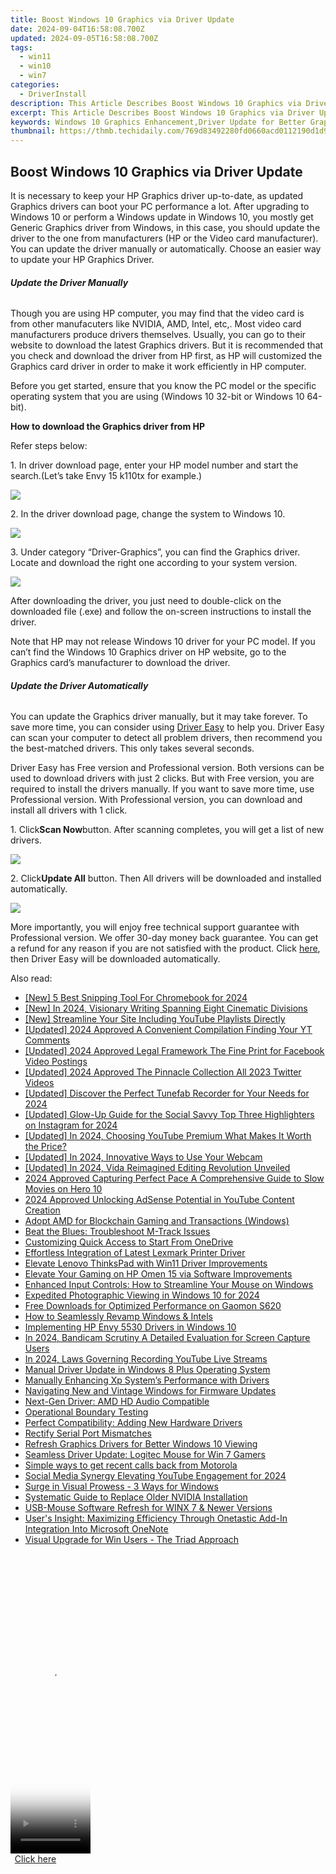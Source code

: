 ```yaml
---
title: Boost Windows 10 Graphics via Driver Update
date: 2024-09-04T16:58:08.700Z
updated: 2024-09-05T16:58:08.700Z
tags:
  - win11
  - win10
  - win7
categories:
  - DriverInstall
description: This Article Describes Boost Windows 10 Graphics via Driver Update
excerpt: This Article Describes Boost Windows 10 Graphics via Driver Update
keywords: Windows 10 Graphics Enhancement,Driver Update for Better Graphics,Improve Graphics Performance on Windows 10,Windows 10 Graphics Driver Updates,Enhance PC Graphics with Windows Update,Graphics Drivers Installation Guide (Windows 10),Optimize Windows Graphics via Driver Update
thumbnail: https://thmb.techidaily.com/769d83492280fd0660acd0112190d1d990d0e4305860168c39e79719f29b2ea7.jpg
---
```


## Boost Windows 10 Graphics via Driver Update

It is necessary to keep your HP Graphics driver up-to-date, as updated Graphics drivers can boot your PC performance a lot. After upgrading to Windows 10 or perform a Windows update in Windows 10, you mostly get Generic Graphics driver from Windows, in this case, you should update the driver to the one from manufacturers (HP or the Video card manufacturer). You can update the driver manually or automatically. Choose an easier way to update your HP Graphics Driver.  
  
###### **Update the Driver Manually**
  
Though you are using HP computer, you may find that the video card is from other manufacuters like NVIDIA, AMD, Intel, etc,. Most video card manufacturers produce drivers themselves. Usually, you can go to their website to download the latest Graphics drivers. But it is recommended that you check and download the driver from HP first, as HP will customized the Graphics card driver in order to make it work efficiently in HP computer.  
  
Before you get started, ensure that you know the PC model or the specific operating system that you are using (Windows 10 32-bit or Windows 10 64-bit).  
  
**How to download the Graphics driver from HP**
  
Refer steps below:  
  
 1\. In driver download page, enter your HP model number and start the search.(Let’s take Envy 15 k110tx for example.)  
  
![](https://images.drivereasy.com/wp-content/uploads/2016/08/img_57ad4424aa19a.png)
  
 2\. In the driver download page, change the system to Windows 10\.
  
![](https://images.drivereasy.com/wp-content/uploads/2016/08/img_57ad44c51bb2d.jpg)

 3\. Under category “Driver-Graphics”, you can find the Graphics driver. Locate and download the right one according to your system version.
  
![](https://images.drivereasy.com/wp-content/uploads/2016/08/img_57ad46ac400ee.png)
  
 After downloading the driver, you just need to double-click on the downloaded file (.exe) and follow the on-screen instructions to install the driver.
  
 Note that HP may not release Windows 10 driver for your PC model. If you can’t find the Windows 10 Graphics driver on HP website, go to the Graphics card’s manufacturer to download the driver.

###### **Update the Driver Automatically**
  
You can update the Graphics driver manually, but it may take forever. To save more time, you can consider using [Driver Easy](https://tools.techidaily.com/drivereasy/download/) to help you. Driver Easy can scan your computer to detect all problem drivers, then recommend you the best-matched drivers. This only takes several seconds.  
  
Driver Easy has Free version and Professional version. Both versions can be used to download drivers with just 2 clicks. But with Free version, you are required to install the drivers manually. If you want to save more time, use Professional version. With Professional version, you can download and install all drivers with 1 click.  
  
1\. Click**Scan Now**button. After scanning completes, you will get a list of new drivers.
  
![](https://images.drivereasy.com/wp-content/uploads/2017/04/img_58feef8535796.png)

 2\. Click**Update All** button. Then All drivers will be downloaded and installed automatically.  

![](https://images.drivereasy.com/wp-content/uploads/2017/04/img_58feefa0e7d29.jpg)

More importantly, you will enjoy free technical support guarantee with Professional version. We offer 30-day money back guarantee. You can get a refund for any reason if you are not satisfied with the product. Click [here](https://tools.techidaily.com/drivereasy/download/), then Driver Easy will be downloaded automatically.

<ins class="adsbygoogle"
     style="display:block"
     data-ad-format="autorelaxed"
     data-ad-client="ca-pub-7571918770474297"
     data-ad-slot="1223367746"></ins>



<ins class="adsbygoogle"
     style="display:block"
     data-ad-client="ca-pub-7571918770474297"
     data-ad-slot="8358498916"
     data-ad-format="auto"
     data-full-width-responsive="true"></ins>





<span class="atpl-alsoreadstyle">Also read:</span>
<div><ul>
<li><a href="https://screen-capture.techidaily.com/new-5-best-snipping-tool-for-chromebook-for-2024/"><u>[New] 5 Best Snipping Tool For Chromebook for 2024</u></a></li>
<li><a href="https://vp-tips.techidaily.com/new-in-2024-visionary-writing-spanning-eight-cinematic-divisions/"><u>[New] In 2024, Visionary Writing Spanning Eight Cinematic Divisions</u></a></li>
<li><a href="https://youtube-stream.techidaily.com/new-streamline-your-site-including-youtube-playlists-directly/"><u>[New] Streamline Your Site  Including YouTube Playlists Directly</u></a></li>
<li><a href="https://facebook-record-videos.techidaily.com/updated-2024-approved-a-convenient-compilation-finding-your-yt-comments/"><u>[Updated] 2024 Approved  A Convenient Compilation  Finding Your YT Comments</u></a></li>
<li><a href="https://facebook-clips.techidaily.com/updated-2024-approved-legal-framework-the-fine-print-for-facebook-video-postings/"><u>[Updated] 2024 Approved  Legal Framework  The Fine Print for Facebook Video Postings</u></a></li>
<li><a href="https://twitter-videos.techidaily.com/updated-2024-approved-the-pinnacle-collection-all-2023-twitter-videos/"><u>[Updated] 2024 Approved  The Pinnacle Collection  All 2023 Twitter Videos</u></a></li>
<li><a href="https://screen-capture.techidaily.com/updated-discover-the-perfect-tunefab-recorder-for-your-needs-for-2024/"><u>[Updated] Discover the Perfect Tunefab Recorder for Your Needs for 2024</u></a></li>
<li><a href="https://instagram-clips.techidaily.com/updated-glow-up-guide-for-the-social-savvy-top-three-highlighters-on-instagram-for-2024/"><u>[Updated] Glow-Up Guide for the Social Savvy  Top Three Highlighters on Instagram for 2024</u></a></li>
<li><a href="https://youtube-web.techidaily.com/ed-in-2024-choosing-youtube-premium-what-makes-it-worth-the-price/"><u>[Updated] In 2024, Choosing YouTube Premium  What Makes It Worth the Price?</u></a></li>
<li><a href="https://remote-screen-capture.techidaily.com/updated-in-2024-innovative-ways-to-use-your-webcam/"><u>[Updated] In 2024, Innovative Ways to Use Your Webcam</u></a></li>
<li><a href="https://vp-tips.techidaily.com/updated-in-2024-vida-reimagined-editing-revolution-unveiled/"><u>[Updated] In 2024, Vida Reimagined  Editing Revolution Unveiled</u></a></li>
<li><a href="https://extra-lessons.techidaily.com/2024-approved-capturing-perfect-pace-a-comprehensive-guide-to-slow-movies-on-hero-10/"><u>2024 Approved  Capturing Perfect Pace  A Comprehensive Guide to Slow Movies on Hero 10</u></a></li>
<li><a href="https://youtube-zero.techidaily.com/approved-unlocking-adsense-potential-in-youtube-content-creation/"><u>2024 Approved  Unlocking AdSense Potential in YouTube Content Creation</u></a></li>
<li><a href="https://driver-install.techidaily.com/adopt-amd-for-blockchain-gaming-and-transactions-windows/"><u>Adopt AMD for Blockchain Gaming and Transactions (Windows)</u></a></li>
<li><a href="https://driver-install.techidaily.com/beat-the-blues-troubleshoot-m-track-issues/"><u>Beat the Blues: Troubleshoot M-Track Issues</u></a></li>
<li><a href="https://windows11.techidaily.com/customizing-quick-access-to-start-from-onedrive/"><u>Customizing Quick Access to Start From OneDrive</u></a></li>
<li><a href="https://driver-install.techidaily.com/effortless-integration-of-latest-lexmark-printer-driver/"><u>Effortless Integration of Latest Lexmark Printer Driver</u></a></li>
<li><a href="https://driver-install.techidaily.com/elevate-lenovo-thinkspad-with-win11-driver-improvements/"><u>Elevate Lenovo ThinksPad with Win11 Driver Improvements</u></a></li>
<li><a href="https://driver-install.techidaily.com/elevate-your-gaming-on-hp-omen-15-via-software-improvements/"><u>Elevate Your Gaming on HP Omen 15 via Software Improvements</u></a></li>
<li><a href="https://driver-install.techidaily.com/enhanced-input-controls-how-to-streamline-your-mouse-on-windows/"><u>Enhanced Input Controls: How to Streamline Your Mouse on Windows</u></a></li>
<li><a href="https://some-knowledge.techidaily.com/expedited-photographic-viewing-in-windows-10-for-2024/"><u>Expedited Photographic Viewing in Windows 10 for 2024</u></a></li>
<li><a href="https://driver-install.techidaily.com/free-downloads-for-optimized-performance-on-gaomon-s620/"><u>Free Downloads for Optimized Performance on Gaomon S620</u></a></li>
<li><a href="https://driver-install.techidaily.com/how-to-seamlessly-revamp-windows-and-intels/"><u>How to Seamlessly Revamp Windows & Intels</u></a></li>
<li><a href="https://driver-install.techidaily.com/implementing-hp-envy-5530-drivers-in-windows-10/"><u>Implementing HP Envy 5530 Drivers in Windows 10</u></a></li>
<li><a href="https://screen-mirroring-recording.techidaily.com/in-2024-bandicam-scrutiny-a-detailed-evaluation-for-screen-capture-users/"><u>In 2024, Bandicam Scrutiny  A Detailed Evaluation for Screen Capture Users</u></a></li>
<li><a href="https://youtube-tips.techidaily.com/24-laws-governing-recording-youtube-live-streams/"><u>In 2024, Laws Governing Recording YouTube Live Streams</u></a></li>
<li><a href="https://driver-install.techidaily.com/manual-driver-update-in-windows-8-plus-operating-system/"><u>Manual Driver Update in Windows 8 Plus Operating System</u></a></li>
<li><a href="https://driver-install.techidaily.com/manually-enhancing-xp-systems-performance-with-drivers/"><u>Manually Enhancing Xp System’s Performance with Drivers</u></a></li>
<li><a href="https://driver-install.techidaily.com/navigating-new-and-vintage-windows-for-firmware-updates/"><u>Navigating New and Vintage Windows for Firmware Updates</u></a></li>
<li><a href="https://driver-install.techidaily.com/next-gen-driver-amd-hd-audio-compatible/"><u>Next-Gen Driver: AMD HD Audio Compatible</u></a></li>
<li><a href="https://driver-install.techidaily.com/operational-boundary-testing/"><u>Operational Boundary Testing</u></a></li>
<li><a href="https://driver-install.techidaily.com/perfect-compatibility-adding-new-hardware-drivers/"><u>Perfect Compatibility: Adding New Hardware Drivers</u></a></li>
<li><a href="https://driver-install.techidaily.com/rectify-serial-port-mismatches/"><u>Rectify Serial Port Mismatches</u></a></li>
<li><a href="https://driver-install.techidaily.com/refresh-graphics-drivers-for-better-windows-10-viewing/"><u>Refresh Graphics Drivers for Better Windows 10 Viewing</u></a></li>
<li><a href="https://driver-install.techidaily.com/seamless-driver-update-logitec-mouse-for-win-7-gamers/"><u>Seamless Driver Update: Logitec Mouse for Win 7 Gamers</u></a></li>
<li><a href="https://techidaily.com/simple-ways-to-get-recent-calls-back-from-motorola-by-fonelab-android-recover-call-logs/"><u>Simple ways to get recent calls back from Motorola</u></a></li>
<li><a href="https://facebook-video-footage.techidaily.com/social-media-synergy-elevating-youtube-engagement-for-2024/"><u>Social Media Synergy  Elevating YouTube Engagement for 2024</u></a></li>
<li><a href="https://driver-install.techidaily.com/surge-in-visual-prowess-3-ways-for-windows/"><u>Surge in Visual Prowess - 3 Ways for Windows</u></a></li>
<li><a href="https://driver-install.techidaily.com/systematic-guide-to-replace-older-nvidia-installation/"><u>Systematic Guide to Replace Older NVIDIA Installation</u></a></li>
<li><a href="https://driver-install.techidaily.com/usb-mouse-software-refresh-for-winx-7-and-newer-versions/"><u>USB-Mouse Software Refresh for WINX 7 & Newer Versions</u></a></li>
<li><a href="https://buynow-reviews.techidaily.com/users-insight-maximizing-efficiency-through-onetastic-add-in-integration-into-microsoft-onenote/"><u>User's Insight: Maximizing Efficiency Through Onetastic Add-In Integration Into Microsoft OneNote</u></a></li>
<li><a href="https://driver-install.techidaily.com/visual-upgrade-for-win-users-the-triad-approach/"><u>Visual Upgrade for Win Users - The Triad Approach</u></a></li>
</ul></div>

<!-- affiliate ads begin -->
<span id="1975503">
					<video width="128" height="480" style="cursor:pointer"
           poster="//a.impactradius-go.com/display-clicktoplayimage/1975503.png"
           onclick="if(!this.playClicked){this.play();this.setAttribute('controls',true);this.playClicked=true;}">
	   <source src="//a.impactradius-go.com/display-ad/22993-1975503">
	   <img src="//a.impactradius-go.com/display-clicktoplayimage/1975503.png" style="border: none; height: 100%; width: 100%; object-fit: contain">
	</video>
	<div style="width:80px;text-align:center"><a href="javascript:window.open(decodeURIComponent('https%3A%2F%2Fhomestyler.sjv.io%2Fc%2F5597632%2F1975503%2F22993'), '_blank');void(0);">Click here</a></div>
</span>
<img height="0" width="0" src="https://imp.pxf.io/i/5597632/1975503/22993" style="position:absolute;visibility:hidden;" border="0" />
<!-- affiliate ads end -->